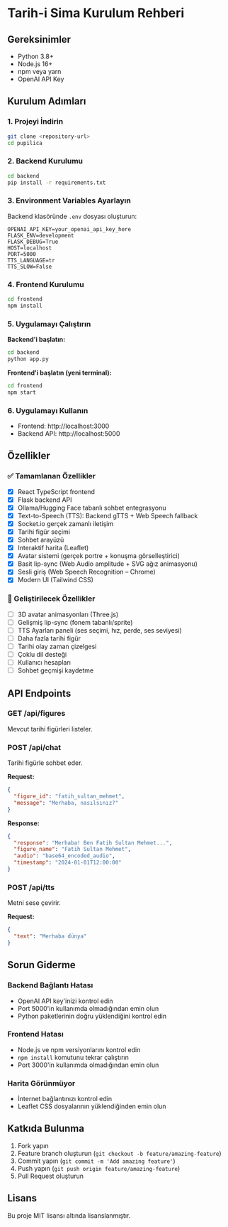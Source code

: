 # Tarih-i Sima Kurulum Rehberi

## Gereksinimler

- Python 3.8+
- Node.js 16+
- npm veya yarn
- OpenAI API Key

## Kurulum Adımları

### 1. Projeyi İndirin
```bash
git clone <repository-url>
cd pupilica
```

### 2. Backend Kurulumu

```bash
cd backend
pip install -r requirements.txt
```

### 3. Environment Variables Ayarlayın

Backend klasöründe `.env` dosyası oluşturun:

```env
OPENAI_API_KEY=your_openai_api_key_here
FLASK_ENV=development
FLASK_DEBUG=True
HOST=localhost
PORT=5000
TTS_LANGUAGE=tr
TTS_SLOW=False
```

### 4. Frontend Kurulumu

```bash
cd frontend
npm install
```

### 5. Uygulamayı Çalıştırın

**Backend'i başlatın:**
```bash
cd backend
python app.py
```

**Frontend'i başlatın (yeni terminal):**
```bash
cd frontend
npm start
```

### 6. Uygulamayı Kullanın

- Frontend: http://localhost:3000
- Backend API: http://localhost:5000

## Özellikler

### ✅ Tamamlanan Özellikler
- [x] React TypeScript frontend
- [x] Flask backend API
- [x] Ollama/Hugging Face tabanlı sohbet entegrasyonu
- [x] Text-to-Speech (TTS): Backend gTTS + Web Speech fallback
- [x] Socket.io gerçek zamanlı iletişim
- [x] Tarihi figür seçimi
- [x] Sohbet arayüzü
- [x] Interaktif harita (Leaflet)
- [x] Avatar sistemi (gerçek portre + konuşma görselleştirici)
- [x] Basit lip-sync (Web Audio amplitude + SVG ağız animasyonu)
- [x] Sesli giriş (Web Speech Recognition – Chrome)
- [x] Modern UI (Tailwind CSS)

### 🔄 Geliştirilecek Özellikler
- [ ] 3D avatar animasyonları (Three.js)
- [ ] Gelişmiş lip-sync (fonem tabanlı/sprite)
- [ ] TTS Ayarları paneli (ses seçimi, hız, perde, ses seviyesi)
- [ ] Daha fazla tarihi figür
- [ ] Tarihi olay zaman çizelgesi
- [ ] Çoklu dil desteği
- [ ] Kullanıcı hesapları
- [ ] Sohbet geçmişi kaydetme

## API Endpoints

### GET /api/figures
Mevcut tarihi figürleri listeler.

### POST /api/chat
Tarihi figürle sohbet eder.

**Request:**
```json
{
  "figure_id": "fatih_sultan_mehmet",
  "message": "Merhaba, nasılsınız?"
}
```

**Response:**
```json
{
  "response": "Merhaba! Ben Fatih Sultan Mehmet...",
  "figure_name": "Fatih Sultan Mehmet",
  "audio": "base64_encoded_audio",
  "timestamp": "2024-01-01T12:00:00"
}
```

### POST /api/tts
Metni sese çevirir.

**Request:**
```json
{
  "text": "Merhaba dünya"
}
```

## Sorun Giderme

### Backend Bağlantı Hatası
- OpenAI API key'inizi kontrol edin
- Port 5000'in kullanımda olmadığından emin olun
- Python paketlerinin doğru yüklendiğini kontrol edin

### Frontend Hatası
- Node.js ve npm versiyonlarını kontrol edin
- `npm install` komutunu tekrar çalıştırın
- Port 3000'in kullanımda olmadığından emin olun

### Harita Görünmüyor
- İnternet bağlantınızı kontrol edin
- Leaflet CSS dosyalarının yüklendiğinden emin olun

## Katkıda Bulunma

1. Fork yapın
2. Feature branch oluşturun (`git checkout -b feature/amazing-feature`)
3. Commit yapın (`git commit -m 'Add amazing feature'`)
4. Push yapın (`git push origin feature/amazing-feature`)
5. Pull Request oluşturun

## Lisans

Bu proje MIT lisansı altında lisanslanmıştır.
